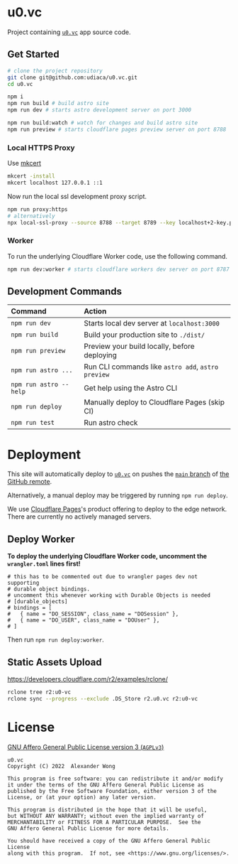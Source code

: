 # u0.vc

Project containing [`u0.vc`](https://u0.vc) app source code.

## Get Started

```bash
# clone the project repository
git clone git@github.com:udiaca/u0.vc.git
cd u0.vc

npm i
npm run build # build astro site
npm run dev # starts astro development server on port 3000

npm run build:watch # watch for changes and build astro site
npm run preview # starts cloudflare pages preview server on port 8788
```

### Local HTTPS Proxy

Use [mkcert](https://github.com/FiloSottile/mkcert)

```bash
mkcert -install
mkcert localhost 127.0.0.1 ::1
```

Now run the local ssl development proxy script.

```bash
npm run proxy:https
# alternatively
npx local-ssl-proxy --source 8788 --target 8789 --key localhost+2-key.pem --cert localhost+2.pem
```


### Worker

To run the underlying Cloudflare Worker code, use the following command.

```bash
npm run dev:worker # starts cloudflare workers dev server on port 8787
```

## Development Commands

| Command                | Action                                             |
| :--------------------- | :------------------------------------------------- |
| `npm run dev`          | Starts local dev server at `localhost:3000`        |
| `npm run build`        | Build your production site to `./dist/`            |
| `npm run preview`      | Preview your build locally, before deploying       |
| `npm run astro ...`    | Run CLI commands like `astro add`, `astro preview` |
| `npm run astro --help` | Get help using the Astro CLI                       |
| `npm run deploy`       | Manually deploy to Cloudflare Pages (skip CI)      |
| `npm run test`         | Run astro check                                    |

# Deployment

This site will automatically deploy to [`u0.vc`](https://u0.vc) on pushes the [`main` branch](https://github.com/udiaca/u0.vc/tree/main) of [the GitHub remote](https://github.com/udiaca/u0.vc).

Alternatively, a manual deploy may be triggered by running `npm run deploy`.

We use [Cloudflare Pages](https://pages.cloudflare.com/)'s product offering to deploy to the edge network. There are currently no actively managed servers.

## Deploy Worker

**To deploy the underlying Cloudflare Worker code, uncomment the `wrangler.toml` lines first!**

```
# this has to be commented out due to wrangler pages dev not supporting
# durable object bindings.
# uncomment this whenever working with Durable Objects is needed
# [durable_objects]
# bindings = [
#   { name = "DO_SESSION", class_name = "DOSession" },
#   { name = "DO_USER", class_name = "DOUser" },
# ]
```

Then run `npm run deploy:worker`.

## Static Assets Upload
https://developers.cloudflare.com/r2/examples/rclone/

```bash
rclone tree r2:u0-vc
rclone sync --progress --exclude .DS_Store r2.u0.vc r2:u0-vc
```

# License

[GNU Affero General Public License version 3 (`AGPLv3`)](https://www.gnu.org/licenses/agpl-3.0.html)

```
u0.vc
Copyright (C) 2022  Alexander Wong

This program is free software: you can redistribute it and/or modify
it under the terms of the GNU Affero General Public License as
published by the Free Software Foundation, either version 3 of the
License, or (at your option) any later version.

This program is distributed in the hope that it will be useful,
but WITHOUT ANY WARRANTY; without even the implied warranty of
MERCHANTABILITY or FITNESS FOR A PARTICULAR PURPOSE.  See the
GNU Affero General Public License for more details.

You should have received a copy of the GNU Affero General Public License
along with this program.  If not, see <https://www.gnu.org/licenses/>.
```
